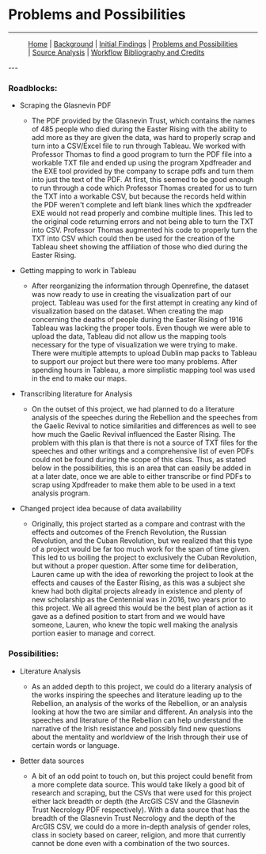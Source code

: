 # Problems and Possibilities
---

<figure>
    <p>
        <a href="{{site.baseurl}}/index.html">Home</a> |
        <a href="{{site.baseurl}}/pages/background.html">Background</a> |
        <a href="{{site.baseurl}}/pages/initial_findings.html">Initial Findings</a> |
        <a href="{{site.baseurl}}/pages/problems_and_possibilities.html">Problems and Possibilities</a> |
        <a href="{{site.baseurl}}/pages/source_analysis.html">Source Analysis</a> |
        <a href="{{site.baseurl}}/pages/workflow.html">Workflow</a>
        <a href="{{site.baseurl}}/pages/bibliography.html">Bibliography and Credits</a>
    </p>
</figure>
---

### Roadblocks:
- Scraping the Glasnevin PDF
  - The PDF provided by the Glasnevin Trust, which contains the names of 485 people who died during the Easter Rising with the ability to add more as they are given the data, was hard to properly scrap and turn into a CSV/Excel file to run through Tableau. We worked with Professor Thomas to find a good program to turn the PDF file into a workable TXT file and ended up using the program Xpdfreader and the EXE tool provided by the company to scrape pdfs and turn them into just the text of the PDF. At first, this seemed to be good enough to run through a code which Professor Thomas created for us to turn the TXT into a workable CSV, but because the records held within the PDF weren't complete and left blank lines which the xpdfreader EXE would not read properly and combine multiple lines. This led to the original code returning errors and not being able to turn the TXT into CSV. Professor Thomas augmented his code to properly turn the TXT into CSV which could then be used for the creation of the Tableau sheet showing the affiliation of those who died during the Easter Rising.


- Getting mapping to work in Tableau
  - After reorganizing the information through Openrefine, the dataset was now ready to use in creating the visualization part of our project. Tableau was used for the first attempt in creating any kind of visualization based on the dataset. When creating the map concerning the deaths of people during the Easter Rising of 1916 Tableau was lacking the proper tools. Even though we were able to upload the data, Tableau did not allow us the mapping tools necessary for the type of visualization we were trying to make. There were multiple attempts to upload Dublin map packs to Tableau to support our project but there were too many problems. After spending hours in Tableau, a more simplistic mapping tool was used in the end to make our maps.

- Transcribing literature for Analysis
  - On the outset of this project, we had planned to do a literature analysis of the speeches during the Rebellion and the speeches from the Gaelic Revival to notice similarities and differences as well to see how much the Gaelic Revival influenced the Easter Rising. The problem with this plan is that there is not a source of TXT files for the speeches and other writings and a comprehensive list of even PDFs could not be found during the scope of this class. Thus, as stated below in the possibilities, this is an area that can easily be added in at a later date, once we are able to either transcribe or find PDFs to scrap using Xpdfreader to make them able to be used in a text analysis program.


- Changed project idea because of data availability
  - Originally, this project started as a compare and contrast with the effects and outcomes of the French Revolution, the Russian Revolution, and the Cuban Revolution, but we realized that this type of a project would be far too much work for the span of time given. This led to us boiling the project to exclusively the Cuban Revolution, but without a proper question. After some time for deliberation, Lauren came up with the idea of reworking the project to look at the effects and causes of the Easter Rising, as this was a subject she knew had both digital projects already in existence and plenty of new scholarship as the Centennial was in 2016, two years prior to this project. We all agreed this would be the best plan of action as it gave as a defined position to start from and we would have someone, Lauren, who knew the topic well making the analysis portion easier to manage and correct.

### Possibilities:
- Literature Analysis
  - As an added depth to this project, we could do a literary analysis of the works inspiring the speeches and literature leading up to the Rebellion, an analysis of the works of the Rebellion, or an analysis looking at how the two are similar and different. An analysis into the speeches and literature of the Rebellion can help understand the narrative of the Irish resistance and possibly find new questions about the mentality and worldview of the Irish through their use of certain words or language.


- Better data sources
  - A bit of an odd point to touch on, but this project could benefit from a more complete data source. This would take likely a good bit of research and scraping, but the CSVs that were used for this project either lack breadth or depth (the ArcGIS CSV and the Glasnevin Trust Necrology PDF respectively). With a data source that has the breadth of the Glasnevin Trust Necrology and the depth of the ArcGIS CSV, we could do a more in-depth analysis of gender roles, class in society based on career, religion, and more that currently cannot be done even with a combination of the two sources.
